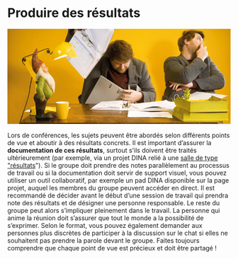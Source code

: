 # Produire des résultats

![](../../.gitbook/assets/gitbook_kollaborieren_750x320.jpg)

Lors de conférences, les sujets peuvent être abordés selon différents points de vue et aboutir à des résultats concrets. Il est important d’assurer la **documentation de ces résultats**, surtout s’ils doivent être traités ultérieurement \(par exemple, via un projet DINA relié à une [salle de type "résultats](../../fonctionnalites/salles/salle-de-resultats.md)"\). Si le groupe doit prendre des notes parallèlement au processus de travail ou si la documentation doit servir de support visuel, vous pouvez utiliser un outil collaboratif, par exemple un pad DINA disponible sur la page projet, auquel les membres du groupe peuvent accéder en direct. Il est recommandé de décider avant le début d’une session de travail qui prendra note des résultats et de désigner une personne responsable. Le reste du groupe peut alors s’impliquer pleinement dans le travail. La personne qui anime la réunion doit s’assurer que tout le monde a la possibilité de s’exprimer. Selon le format, vous pouvez également demander aux personnes plus discrètes de participer à la discussion sur le chat si elles ne souhaitent pas prendre la parole devant le groupe. Faites toujours comprendre que chaque point de vue est précieux et doit être partagé !

